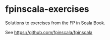 # fpinscala-exercises

Solutions to exercises from the FP in Scala Book.

See https://github.com/fpinscala/fpinscala
